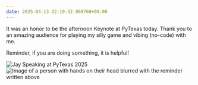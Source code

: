 ```yaml
---
date: 2025-04-13 22:19:52.908760+00:00
---
```


It was an honor to be the afternoon Keynote at PyTexas today. Thank you to an amazing audience for playing my silly game and vibing (no-code) with me.

Reminder, if you are doing something, it is helpful!

![Jay Speaking at PyTexas 2025](https://jmblogstorrage.blob.core.windows.net/media/jay-speaking-pytexas-2025.webp)
![Image of a person with hands on their head blurred with the reminder written above](https://jmblogstorrage.blob.core.windows.net/media/doing-something-pytexas.webp)
